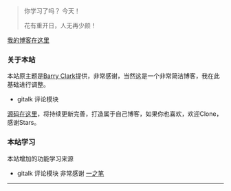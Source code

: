 > 你学习了吗？ 今天！
>
> 花有重开日，人无再少颜！



[我的博客在这里](https://bytew.github.io/)



### 关于本站

本站原主题是[Barry Clark](https://github.com/barryclark/jekyll-now)提供，非常感谢，当然这是一个非常简洁博客，我在此基础进行调整。

- gitalk 评论模块

[源码在这里](https://github.com/bytew/bytew.github.io)，将持续更新完善，打造属于自己博客，如果你也喜欢，欢迎Clone，感谢Stars。



### 本站学习

本站增加的功能学习来源

- gitalk 评论模块  非常感谢 [一之笔](https://yizibi.github.io/) 





----

